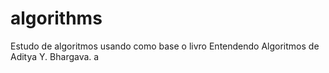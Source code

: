 # algorithms
Estudo de algoritmos  usando como base o livro Entendendo Algoritmos de Aditya Y. Bhargava.
a